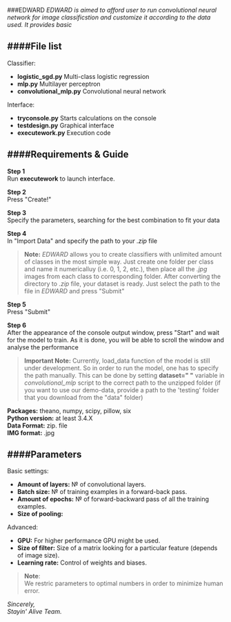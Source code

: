 ###EDWARD
*EDWARD is aimed to afford user to run convolutional neural network for image 
classificstion and customize it according to the data used. It provides basic*

####File list
--------------------------------------------------------------------------------------------------------------------------
Classifier:
* **logistic_sgd.py**		Multi-class logistic regression
* **mlp.py**			Multilayer perceptron
* **convolutional_mlp.py**	Convolutional neural network

Interface:		
* **tryconsole.py**		Starts calculations on the console
* **testdesign.py** 	Graphical interface
* **executework.py**		Execution code

####Requirements & Guide
--------------------------------------------------------------------------------------------------------------------------


**Step 1**<br />
Run **executework** to launch interface.

**Step 2**<br />
Press "Create!"

**Step 3**<br />
Specify the parameters, searching for the best combination to fit your data

**Step 4**<br />
In "Import Data" and specify the path to your *.zip* file
>**Note:**
*EDWARD* allows you to create classifiers with unlimited amount of classes in the most simple way. Just create one folder per class and name it numericalluy (i.e. 0, 1, 2, etc.), then place all the *.jpg* images from each class to corresponding folder. After converting the directory to *.zip* file, your dataset is ready. Just select the path to the file in *EDWARD* and press "Submit"
>

**Step 5**<br />
Press "Submit"

**Step 6**<br />
After the appearance of the console output window, press "Start" and wait for the model to train. As it is done, you will be able to scroll the window and analyse the performance

>**Important Note:**
Currently, load\_data function of the model is still under development. So in order to run the model, one has to specify the path manually. This can be done by setting **dataset=" "** variable in *convolutional\_mlp* script to the correct path to the unzipped folder (if you want to use our demo-data, provide a path to the 'testing' folder that you download from the "data" folder)
>

**Packages:** theano, numpy, scipy, pillow, six<br />
**Python version:** at least 3.4.X<br />
**Data Format:** zip. file<br />
**IMG format:** .jpg<br />


####Parameters
-------------------------------------------------------------------------------------------------------------------------
Basic settings:
* **Amount of layers:** № of convolutional layers.
* **Batch size:** № of training examples in a forward-back pass.
* **Amount of epochs:** № of forward-backward pass of all the training examples.
* **Size of pooling:** 		

Advanced:
* **GPU:** For higher performance GPU might be used.
* **Size of filter:** Size of a matrix looking for a particular feature (depends of image size).
* **Learning rate:** Control of weights and biases.

>**Note**:<br />
We restric parameters to optimal numbers in order to minimize human error.
><br />

*Sincerely,*<br />
*Stayin' Alive Team.*
